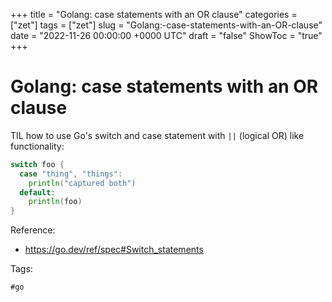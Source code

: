+++
title = "Golang: case statements with an OR clause"
categories = ["zet"]
tags = ["zet"]
slug = "Golang:-case-statements-with-an-OR-clause"
date = "2022-11-26 00:00:00 +0000 UTC"
draft = "false"
ShowToc = "true"
+++

# Golang: case statements with an OR clause

TIL how to use Go's switch and case statement with `||` (logical OR)
like functionality:

```go
switch foo {
  case "thing", "things":
    println("captured both")
  default:
    println(foo)
}
```

Reference: 

- https://go.dev/ref/spec#Switch_statements

Tags:

    #go

